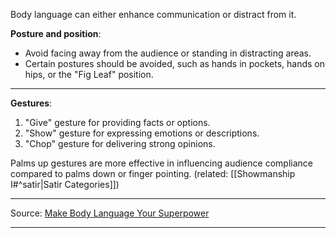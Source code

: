 Body language can either enhance communication or distract from it.

**Posture and position**: 
- Avoid facing away from the audience or standing in distracting areas. 
- Certain postures should be avoided, such as hands in pockets, hands on hips, or the "Fig Leaf" position.

***
**Gestures**: 
1. "Give" gesture for providing facts or options.
2. "Show" gesture for expressing emotions or descriptions.
3. "Chop" gesture for delivering strong opinions.

Palms up gestures are more effective in influencing audience compliance compared to palms down or finger pointing. (related: [[Showmanship I#^satir|Satir Categories]])

---
Source: [Make Body Language Your Superpower](https://youtu.be/cFLjudWTuGQ)

---